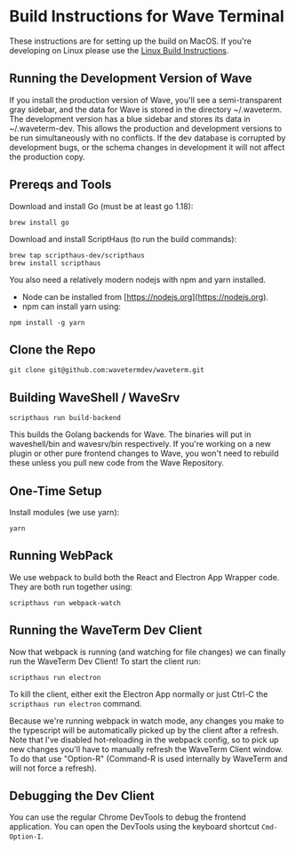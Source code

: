 # Build Instructions for Wave Terminal

These instructions are for setting up the build on MacOS.
If you're developing on Linux please use the [Linux Build Instructions](./build-linux.md).

## Running the Development Version of Wave

If you install the production version of Wave, you'll see a semi-transparent gray sidebar, and the data for Wave is stored in the directory ~/.waveterm. The development version has a blue sidebar and stores its data in ~/.waveterm-dev. This allows the production and development versions to be run simultaneously with no conflicts. If the dev database is corrupted by development bugs, or the schema changes in development it will not affect the production copy.

## Prereqs and Tools

Download and install Go (must be at least go 1.18):

```
brew install go
```

Download and install ScriptHaus (to run the build commands):

```
brew tap scripthaus-dev/scripthaus
brew install scripthaus
```

You also need a relatively modern nodejs with npm and yarn installed.

-   Node can be installed from [https://nodejs.org](https://nodejs.org).
-   npm can install yarn using:

```
npm install -g yarn
```

## Clone the Repo

```
git clone git@github.com:wavetermdev/waveterm.git
```

## Building WaveShell / WaveSrv

```
scripthaus run build-backend
```

This builds the Golang backends for Wave. The binaries will put in waveshell/bin and wavesrv/bin respectively. If you're working on a new plugin or other pure frontend changes to Wave, you won't need to rebuild these unless you pull new code from the Wave Repository.

## One-Time Setup

Install modules (we use yarn):

```
yarn
```

## Running WebPack

We use webpack to build both the React and Electron App Wrapper code. They are both run together using:

```
scripthaus run webpack-watch
```

## Running the WaveTerm Dev Client

Now that webpack is running (and watching for file changes) we can finally run the WaveTerm Dev Client! To start the client run:

```
scripthaus run electron
```

To kill the client, either exit the Electron App normally or just Ctrl-C the `scripthaus run electron` command.

Because we're running webpack in watch mode, any changes you make to the typescript will be automatically picked up by the client after a refresh. Note that I've disabled hot-reloading in the webpack config, so to pick up new changes you'll have to manually refresh the WaveTerm Client window. To do that use "Option-R" (Command-R is used internally by WaveTerm and will not force a refresh).

## Debugging the Dev Client

You can use the regular Chrome DevTools to debug the frontend application. You can open the DevTools using the keyboard shortcut `Cmd-Option-I`.
